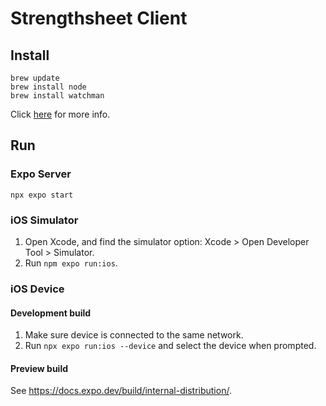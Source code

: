 # Strengthsheet Client

## Install

```
brew update
brew install node
brew install watchman
```

Click [here](https://reactnative.dev/docs/environment-setup) for more info.

## Run

### Expo Server

```
npx expo start
```

### iOS Simulator

1. Open Xcode, and find the simulator option: Xcode > Open Developer Tool > Simulator.
2. Run `npm expo run:ios`.

### iOS Device

#### Development build

1. Make sure device is connected to the same network.
2. Run `npx expo run:ios --device` and select the device when prompted.

#### Preview build

See https://docs.expo.dev/build/internal-distribution/.
